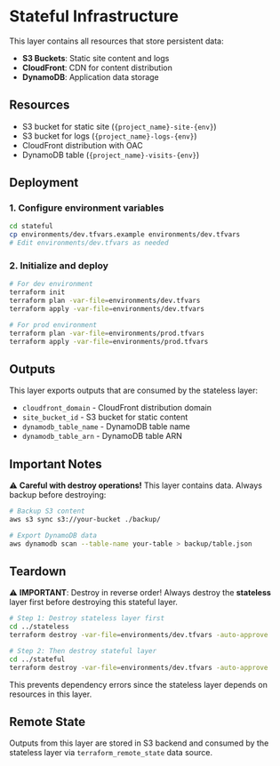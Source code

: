 # Stateful Infrastructure

This layer contains all resources that store persistent data:

- **S3 Buckets**: Static site content and logs
- **CloudFront**: CDN for content distribution
- **DynamoDB**: Application data storage

## Resources

- S3 bucket for static site (`{project_name}-site-{env}`)
- S3 bucket for logs (`{project_name}-logs-{env}`)
- CloudFront distribution with OAC
- DynamoDB table (`{project_name}-visits-{env}`)

## Deployment

### 1. Configure environment variables

```bash
cd stateful
cp environments/dev.tfvars.example environments/dev.tfvars
# Edit environments/dev.tfvars as needed
```

### 2. Initialize and deploy

```bash
# For dev environment
terraform init
terraform plan -var-file=environments/dev.tfvars
terraform apply -var-file=environments/dev.tfvars

# For prod environment
terraform plan -var-file=environments/prod.tfvars
terraform apply -var-file=environments/prod.tfvars
```

## Outputs

This layer exports outputs that are consumed by the stateless layer:

- `cloudfront_domain` - CloudFront distribution domain
- `site_bucket_id` - S3 bucket for static content
- `dynamodb_table_name` - DynamoDB table name
- `dynamodb_table_arn` - DynamoDB table ARN

## Important Notes

⚠️ **Careful with destroy operations!** This layer contains data. Always backup before destroying:

```bash
# Backup S3 content
aws s3 sync s3://your-bucket ./backup/

# Export DynamoDB data
aws dynamodb scan --table-name your-table > backup/table.json
```

## Teardown

⚠️ **IMPORTANT**: Destroy in reverse order! Always destroy the **stateless** layer first before destroying this stateful layer.

```bash
# Step 1: Destroy stateless layer first
cd ../stateless
terraform destroy -var-file=environments/dev.tfvars -auto-approve

# Step 2: Then destroy stateful layer
cd ../stateful
terraform destroy -var-file=environments/dev.tfvars -auto-approve
```

This prevents dependency errors since the stateless layer depends on resources in this layer.

## Remote State

Outputs from this layer are stored in S3 backend and consumed by the stateless layer via `terraform_remote_state` data source.
